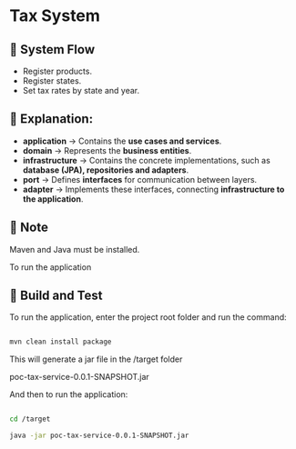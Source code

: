 # Tax System


## 🔹 System Flow

- Register products.
- Register states.
- Set tax rates by state and year.

## 🔹 Explanation:

- **application** → Contains the **use cases and services**.
- **domain** → Represents the **business entities**.
- **infrastructure** → Contains the concrete implementations, such as **database (JPA), repositories and adapters**.
- **port** → Defines **interfaces** for communication between layers.
- **adapter** → Implements these interfaces, connecting **infrastructure to the application**.


## 🔹 Note

Maven and Java must be installed.

To run the application

## 🔹 Build and Test

To run the application, enter the project root folder and run the command:

```bash

mvn clean install package

```

This will generate a jar file in the /target folder

poc-tax-service-0.0.1-SNAPSHOT.jar

And then to run the application:

```bash

cd /target

java -jar poc-tax-service-0.0.1-SNAPSHOT.jar

```
